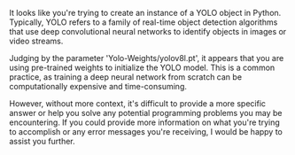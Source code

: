 It looks like you're trying to create an instance of a YOLO object in Python. Typically, YOLO refers to a family of real-time object detection algorithms that use deep convolutional neural networks to identify objects in images or video streams. 

Judging by the parameter 'Yolo-Weights/yolov8l.pt', it appears that you are using pre-trained weights to initialize the YOLO model. This is a common practice, as training a deep neural network from scratch can be computationally expensive and time-consuming.

However, without more context, it's difficult to provide a more specific answer or help you solve any potential programming problems you may be encountering. If you could provide more information on what you're trying to accomplish or any error messages you're receiving, I would be happy to assist you further.